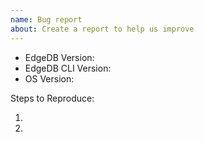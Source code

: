 ```yaml
---
name: Bug report
about: Create a report to help us improve
---
```

<!-- Please search existing issues to avoid creating duplicates. -->

<!--
For EdgeDB version: Run `edgedb` from your project directory copying the first line of output or query `select sys::get_version_as_str();`
For EdgeDB CLI version: Run `edgedb --version` from anywhere
-->
- EdgeDB Version:
- EdgeDB CLI Version:
- OS Version:

Steps to Reproduce:

1.
2.
